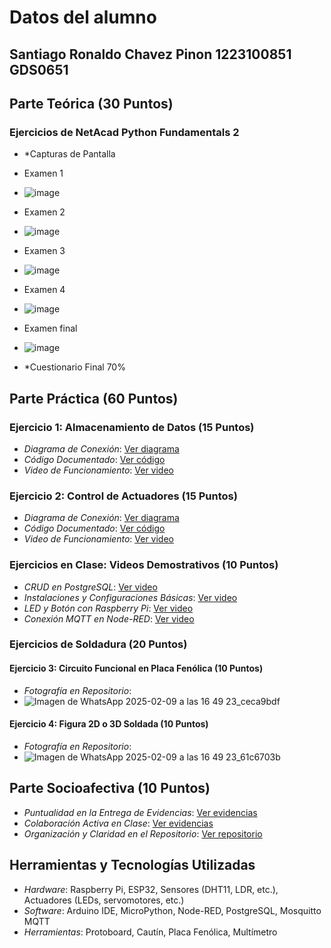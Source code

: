 # Datos del alumno
## Santiago Ronaldo Chavez Pinon 1223100851 GDS0651


## Parte Teórica (30 Puntos)
### Ejercicios de NetAcad Python Fundamentals 2
- *Capturas de Pantalla
- Examen 1
- ![image](https://github.com/user-attachments/assets/5185c739-edcb-4471-936b-32fd6b240230)
- Examen 2
- ![image](https://github.com/user-attachments/assets/9ec9685a-3fd1-4d99-8f96-1b2eba8d2a39)
- Examen 3
- ![image](https://github.com/user-attachments/assets/623b487b-fb59-45af-b2db-a326ad609cfe)
- Examen 4
- ![image](https://github.com/user-attachments/assets/e883b352-f0c5-4722-9a2f-2da7f4c2035a)
- Examen final
- ![image](https://github.com/user-attachments/assets/599ce482-9af4-425f-8997-4bbbdd95a70e)


- *Cuestionario Final 70%

## Parte Práctica (60 Puntos)
### Ejercicio 1: Almacenamiento de Datos (15 Puntos)
- *Diagrama de Conexión*: [Ver diagrama](/proyectos/ejercicio_1_almacenamiento_datos/diagramas)
- *Código Documentado*: [Ver código](/proyectos/ejercicio_1_almacenamiento_datos/codigo)
- *Video de Funcionamiento*: [Ver video](/proyectos/ejercicio_1_almacenamiento_datos/videos)

### Ejercicio 2: Control de Actuadores (15 Puntos)
- *Diagrama de Conexión*: [Ver diagrama](/proyectos/ejercicio_2_control_actuadores/diagramas)
- *Código Documentado*: [Ver código](/proyectos/ejercicio_2_control_actuadores/codigo)
- *Video de Funcionamiento*: [Ver video](/proyectos/ejercicio_2_control_actuadores/videos)

### Ejercicios en Clase: Videos Demostrativos (10 Puntos)
- *CRUD en PostgreSQL*: [Ver video](/proyectos/ejercicios_clase/videos)
- *Instalaciones y Configuraciones Básicas*: [Ver video](/proyectos/ejercicios_clase/videos)
- *LED y Botón con Raspberry Pi*: [Ver video](/proyectos/ejercicios_clase/videos)
- *Conexión MQTT en Node-RED*: [Ver video](/proyectos/ejercicios_clase/videos)

### Ejercicios de Soldadura (20 Puntos)
#### Ejercicio 3: Circuito Funcional en Placa Fenólica (10 Puntos)
- *Fotografía en Repositorio*:
- ![Imagen de WhatsApp 2025-02-09 a las 16 49 23_ceca9bdf](https://github.com/user-attachments/assets/bfcc6586-67bf-4710-8d9f-8fa85483ce3d)


#### Ejercicio 4: Figura 2D o 3D Soldada (10 Puntos)
- *Fotografía en Repositorio*:
- ![Imagen de WhatsApp 2025-02-09 a las 16 49 23_61c6703b](https://github.com/user-attachments/assets/88d9c1fb-cbe2-4469-b8a5-7055f890aef9)


## Parte Socioafectiva (10 Puntos)
- *Puntualidad en la Entrega de Evidencias*: [Ver evidencias](#)
- *Colaboración Activa en Clase*: [Ver evidencias](#)
- *Organización y Claridad en el Repositorio*: [Ver repositorio](#)

## Herramientas y Tecnologías Utilizadas
- *Hardware*: Raspberry Pi, ESP32, Sensores (DHT11, LDR, etc.), Actuadores (LEDs, servomotores, etc.)
- *Software*: Arduino IDE, MicroPython, Node-RED, PostgreSQL, Mosquitto MQTT
- *Herramientas*: Protoboard, Cautín, Placa Fenólica, Multímetro
